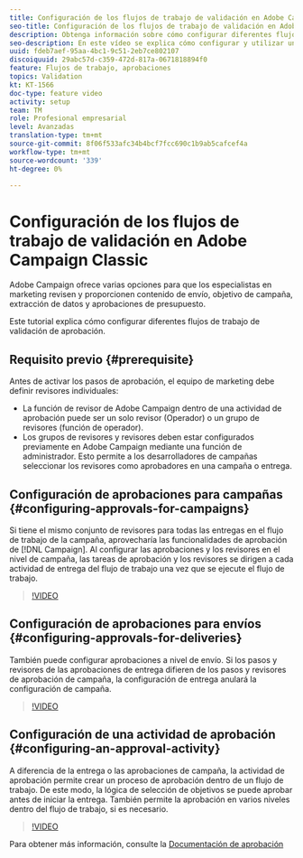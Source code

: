 ```yaml
---
title: Configuración de los flujos de trabajo de validación en Adobe Campaign Classic
seo-title: Configuración de los flujos de trabajo de validación en Adobe Campaign Classic
description: Obtenga información sobre cómo configurar diferentes flujos de trabajo de validación de aprobación.
seo-description: En este vídeo se explica cómo configurar y utilizar una plantilla de envío en ACCAdobe Campaign ofrece varias opciones para que los especialistas en marketing revisen y proporcionen contenido de envío, objetivo de campaña, extracción de datos y aprobaciones de presupuesto. Este tutorial explica cómo configurar diferentes flujos de trabajo de validación de aprobación.
uuid: fdeb7aef-95aa-4bc1-9c51-2eb7ce802107
discoiquuid: 29abc57d-c359-472d-817a-0671818894f0
feature: Flujos de trabajo, aprobaciones
topics: Validation
kt: KT-1566
doc-type: feature video
activity: setup
team: TM
role: Profesional empresarial
level: Avanzadas
translation-type: tm+mt
source-git-commit: 8f06f533afc34b4bcf7fcc690c1b9ab5cafcef4a
workflow-type: tm+mt
source-wordcount: '339'
ht-degree: 0%

---
```



# Configuración de los flujos de trabajo de validación en Adobe Campaign Classic

Adobe Campaign ofrece varias opciones para que los especialistas en marketing revisen y proporcionen contenido de envío, objetivo de campaña, extracción de datos y aprobaciones de presupuesto.

Este tutorial explica cómo configurar diferentes flujos de trabajo de validación de aprobación.

## Requisito previo {#prerequisite}

Antes de activar los pasos de aprobación, el equipo de marketing debe definir revisores individuales:

* La función de revisor de Adobe Campaign dentro de una actividad de aprobación puede ser un solo revisor (Operador) o un grupo de revisores (función de operador).
* Los grupos de revisores y revisores deben estar configurados previamente en Adobe Campaign mediante una función de administrador. Esto permite a los desarrolladores de campañas seleccionar los revisores como aprobadores en una campaña o entrega.

## Configuración de aprobaciones para campañas {#configuring-approvals-for-campaigns}

Si tiene el mismo conjunto de revisores para todas las entregas en el flujo de trabajo de la campaña, aprovecharía las funcionalidades de aprobación de [!DNL Campaign]. Al configurar las aprobaciones y los revisores en el nivel de campaña, las tareas de aprobación y los revisores se dirigen a cada actividad de entrega del flujo de trabajo una vez que se ejecute el flujo de trabajo.

>[!VIDEO](https://video.tv.adobe.com/v/25175?quality=12)

## Configuración de aprobaciones para envíos {#configuring-approvals-for-deliveries}

También puede configurar aprobaciones a nivel de envío. Si los pasos y revisores de las aprobaciones de entrega difieren de los pasos y revisores de aprobación de campaña, la configuración de entrega anulará la configuración de campaña.

>[!VIDEO](https://video.tv.adobe.com/v/25176?quality=12)

## Configuración de una actividad de aprobación {#configuring-an-approval-activity}

A diferencia de la entrega o las aprobaciones de campaña, la actividad de aprobación permite crear un proceso de aprobación dentro de un flujo de trabajo. De este modo, la lógica de selección de objetivos se puede aprobar antes de iniciar la entrega. También permite la aprobación en varios niveles dentro del flujo de trabajo, si es necesario.

>[!VIDEO](https://video.tv.adobe.com/v/25174?quality=12)

Para obtener más información, consulte la [Documentación de aprobación](https://docs.adobe.com/help/en/campaign-classic/using/automating-with-workflows/flow-control-activities/approval.html)

